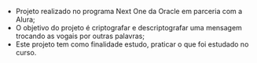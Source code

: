 - Projeto realizado no programa Next One da Oracle em parceria com a Alura;
- O objetivo do projeto é criptografar e descriptografar uma mensagem trocando as vogais por outras palavras;
- Este projeto tem como finalidade estudo, praticar o que foi estudado no curso.
